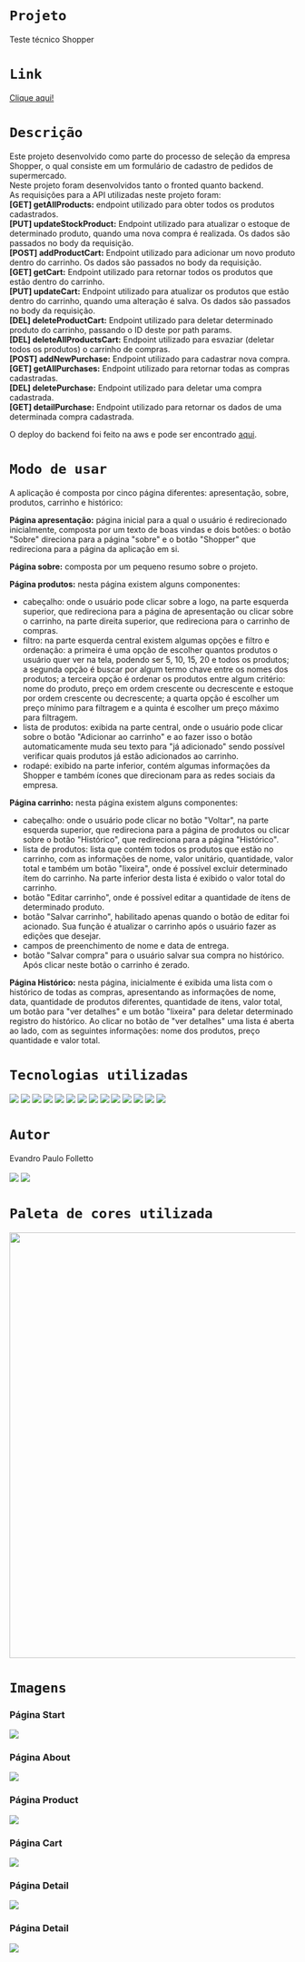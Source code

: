 # `Projeto`
Teste técnico Shopper

# `Link`
[Clique aqui!](http://ec2-54-84-62-138.compute-1.amazonaws.com:3000)

# `Descrição`
Este projeto desenvolvido como parte do processo de seleção da empresa Shopper, o qual consiste em um formulário de cadastro de pedidos de supermercado. </br>
Neste projeto foram desenvolvidos tanto o fronted quanto backend. </br>
As requisições para a API utilizadas neste projeto foram: </br>
**[GET] getAllProducts:** endpoint utilizado para obter todos os produtos cadastrados. </br>
**[PUT] updateStockProduct:** Endpoint utilizado para atualizar o estoque de determinado produto, quando uma nova compra é realizada. Os dados são passados no body da requisição. </br>
**[POST] addProductCart:** Endpoint utilizado para adicionar um novo produto dentro do carrinho. Os dados são passados no body da requisição. </br>
**[GET] getCart:** Endpoint utilizado para retornar todos os produtos que estão dentro do carrinho. </br>
**[PUT] updateCart:** Endpoint utilizado para atualizar os produtos que estão dentro do carrinho, quando uma alteração é salva. Os dados são passados no body da requisição. </br>
**[DEL] deleteProductCart:** Endpoint utilizado para deletar determinado produto do carrinho, passando o ID deste por path params. </br>
**[DEL] deleteAllProductsCart:** Endpoint utilizado para esvaziar (deletar todos os produtos) o carrinho de compras. </br>
**[POST] addNewPurchase:** Endpoint utilizado para cadastrar nova compra. </br>
**[GET] getAllPurchases:** Endpoint utilizado para retornar todas as compras cadastradas. </br>
**[DEL] deletePurchase:** Endpoint utilizado para deletar uma compra cadastrada. </br>
**[GET] detailPurchase:** Endpoint utilizado para retornar os dados de uma determinada compra cadastrada. </br>

O deploy do backend foi feito na aws e pode ser encontrado [aqui](http://ec2-54-84-62-138.compute-1.amazonaws.com:3003). </br>

# `Modo de usar`
A aplicação é composta por cinco página diferentes: apresentação, sobre, produtos, carrinho e histórico:

**Página apresentação:** página inicial para a qual o usuário é redirecionado inicialmente, composta por um texto de boas vindas e dois botões: o botão "Sobre" direciona para a página "sobre" e o botão "Shopper" que redireciona para a página da aplicação em si.

**Página sobre:** composta por um pequeno resumo sobre o projeto.

**Página produtos:** nesta página existem alguns componentes:
- cabeçalho: onde o usuário pode clicar sobre a logo, na parte esquerda superior, que redireciona para a página de apresentação ou clicar sobre o carrinho, na parte direita superior, que redireciona para o carrinho de compras.
- filtro: na parte esquerda central existem algumas opções e filtro e ordenação: a primeira é uma opção de escolher quantos produtos o usuário quer ver na tela, podendo ser 5, 10, 15, 20 e todos os produtos; a segunda opção é buscar por algum termo chave entre os nomes dos produtos; a terceira opção é ordenar os produtos entre algum critério: nome do produto, preço em ordem crescente ou decrescente e estoque por ordem crescente ou decrescente; a quarta opção é escolher um preço mínimo para filtragem e a quinta é escolher um preço máximo para filtragem. </br>
- lista de produtos: exibida na parte central, onde o usuário pode clicar sobre o botão "Adicionar ao carrinho" e ao fazer isso o botão automaticamente muda seu texto para "já adicionado" sendo possível verificar quais produtos já estão adicionados ao carrinho. </br>
- rodapé: exibido na parte inferior, contém algumas informações da Shopper e também ícones que direcionam para as redes sociais da empresa.

**Página carrinho:** nesta página existem alguns componentes: </br>
- cabeçalho: onde o usuário pode clicar no botão "Voltar", na parte esquerda superior, que redireciona para a página de produtos ou clicar sobre o botão "Histórico", que redireciona para a página "Histórico". </br>
- lista de produtos: lista que contém todos os produtos que estão no carrinho, com as informações de nome, valor unitário, quantidade, valor total e também um botão "lixeira", onde é possível excluir determinado ítem do carrinho. Na parte inferior desta lista é exibido o valor total do carrinho. </br>
- botão "Editar carrinho", onde é possível editar a quantidade de ítens de determinado produto. </br>
- botão "Salvar carrinho", habilitado apenas quando o botão de editar foi acionado. Sua função é atualizar o carrinho após o usuário fazer as edições que desejar. </br>
- campos de preenchimento de nome e data de entrega. </br>
- botão "Salvar compra" para o usuário salvar sua compra no histórico. Após clicar neste botão o carrinho é zerado.

**Página Histórico:** nesta página, inicialmente é exibida uma lista com o histórico de todas as compras, apresentando as informações de nome, data, quantidade de produtos diferentes, quantidade de itens, valor total, um botão para "ver detalhes" e um botão "lixeira" para deletar determinado registro do histórico. Ao clicar no botão de "ver detalhes" uma lista é aberta ao lado, com as seguintes informações: nome dos produtos, preço quantidade e valor total.

# `Tecnologias utilizadas`
<div>
<img src="https://img.shields.io/badge/Visual_Studio_Code-0078D4?style=for-the-badge&logo=visual%20studio%20code&logoColor=white">
<img src="https://img.shields.io/badge/HTML5-E34F26?style=for-the-badge&logo=html5&logoColor=white">
<img src="https://img.shields.io/badge/JavaScript-F7DF1E?style=for-the-badge&logo=javascript&logoColor=black">
<img src="https://img.shields.io/badge/TypeScript-007ACC?style=for-the-badge&logo=typescript&logoColor=white">
<img src="https://img.shields.io/badge/styled--components-DB7093?style=for-the-badge&logo=styled-components&logoColor=white">
<img src="https://img.shields.io/badge/React-20232A?style=for-the-badge&logo=react&logoColor=61DAFB">
<img src="https://img.shields.io/badge/React_Router-CA4245?style=for-the-badge&logo=react-router&logoColor=white">
<img src="https://img.shields.io/badge/Node.js-43853D?style=for-the-badge&logo=node.js&logoColor=white">
<img src="https://img.shields.io/badge/MySQL-00000F?style=for-the-badge&logo=mysql&logoColor=white">
<img src="https://img.shields.io/badge/Express.js-404D59?style=for-the-badge">
<img src="https://img.shields.io/badge/Jest-323330?style=for-the-badge&logo=Jest&logoColor=white">
<img src="https://img.shields.io/badge/GIT-E44C30?style=for-the-badge&logo=git&logoColor=white">
<img src="https://img.shields.io/badge/GitHub-100000?style=for-the-badge&logo=github&logoColor=white">
<img src="https://img.shields.io/badge/Markdown-000000?style=for-the-badge&logo=markdown&logoColor=white">
</div>

# `Autor`
Evandro Paulo Folletto </br>
</br>
<a href="https://www.linkedin.com/in/evandrofolletto/"><img src="https://img.shields.io/badge/LinkedIn-0077B5?style=for-the-badge&logo=linkedin&logoColor=white"></a> 
<a href="https://github.com/epfolletto"><img src="https://img.shields.io/badge/GitHub-100000?style=for-the-badge&logo=github&logoColor=white"></a> 
</br>

# `Paleta de cores utilizada`
<img width="750px" src="./frontend/src/assets/images/color-theme.jpg"/>

# `Imagens`

### Página Start
<img src="./frontend/src/assets/images/readme/start.png"/>

### Página About
<img src="./frontend/src/assets/images/readme/about.png"/>

### Página Product
<img src="./frontend/src/assets/images/readme/products.png"/>

### Página Cart
<img src="./frontend/src/assets/images/readme/cart.png"/>

### Página Detail
<img src="./frontend/src/assets/images/readme/detail1.png"/>

### Página Detail
<img src="./frontend/src/assets/images/readme/detail2.png"/>